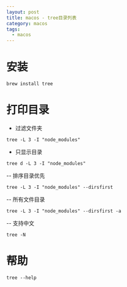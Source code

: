 ```yaml
---
layout: post
title: macos - tree目录列表
category: macos
tags:
  - macos
---
```




# 安装

```
brew install tree
```

# 打印目录

- 过滤文件夹

```
tree -L 3 -I "node_modules"
```

- 只显示目录

```
tree d -L 3 -I "node_modules"
```

-- 排序目录优先

```
tree -L 3 -I "node_modules" --dirsfirst
```

-- 所有文件目录

```
tree -L 3 -I "node_modules" --dirsfirst -a
```

-- 支持中文

```
tree -N
```

# 帮助

```
tree --help
```



